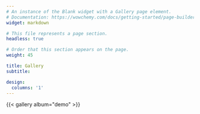 ```yaml
---
# An instance of the Blank widget with a Gallery page element.
# Documentation: https://wowchemy.com/docs/getting-started/page-builder/
widget: markdown

# This file represents a page section.
headless: true

# Order that this section appears on the page.
weight: 45

title: Gallery
subtitle:

design:
  columns: '1'
---
```


{{< gallery album="demo" >}}
